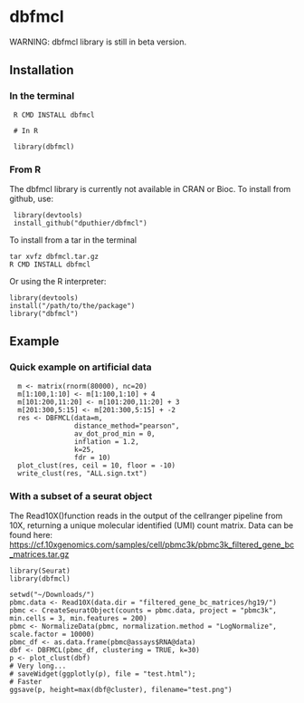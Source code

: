 # dbfmcl

WARNING: dbfmcl library is still in beta version. 

## Installation

### In the terminal

     R CMD INSTALL dbfmcl
     
     # In R
     
     library(dbfmcl)
     
### From R

The dbfmcl library is currently not available in CRAN or Bioc. To install from github, use:

     library(devtools)
     install_github("dputhier/dbfmcl")

To install from a tar in the terminal

    tar xvfz dbfmcl.tar.gz
    R CMD INSTALL dbfmcl
    
Or using the R interpreter:

    library(devtools)
    install("/path/to/the/package")
    library("dbfmcl")

## Example

### Quick example on artificial data

      m <- matrix(rnorm(80000), nc=20)
      m[1:100,1:10] <- m[1:100,1:10] + 4
      m[101:200,11:20] <- m[101:200,11:20] + 3
      m[201:300,5:15] <- m[201:300,5:15] + -2
      res <- DBFMCL(data=m,
                    distance_method="pearson",
                    av_dot_prod_min = 0,
                    inflation = 1.2,
                    k=25,
                    fdr = 10)
      plot_clust(res, ceil = 10, floor = -10)
      write_clust(res, "ALL.sign.txt")
    
### With a subset of a seurat object

The Read10X()function reads in the output of the cellranger pipeline from 10X, returning a unique molecular identified (UMI) count matrix.
Data can be found here: https://cf.10xgenomics.com/samples/cell/pbmc3k/pbmc3k_filtered_gene_bc_matrices.tar.gz 

    library(Seurat)
    library(dbfmcl)

    setwd("~/Downloads/")
    pbmc.data <- Read10X(data.dir = "filtered_gene_bc_matrices/hg19/")
    pbmc <- CreateSeuratObject(counts = pbmc.data, project = "pbmc3k", min.cells = 3, min.features = 200)
    pbmc <- NormalizeData(pbmc, normalization.method = "LogNormalize", scale.factor = 10000)
    pbmc_df <- as.data.frame(pbmc@assays$RNA@data)
    dbf <- DBFMCL(pbmc_df, clustering = TRUE, k=30)
    p <- plot_clust(dbf)
    # Very long...
    # saveWidget(ggplotly(p), file = "test.html");
    # Faster 
    ggsave(p, height=max(dbf@cluster), filename="test.png")